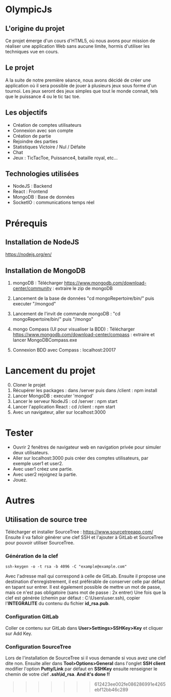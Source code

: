# OlympicJs

## L'origine du projet
Ce projet émerge d'un cours d'HTML5, où nous avons pour mission de réaliser une application Web sans aucune limite, hormis d'utiliser les techniques vue en cours.

## Le projet
A la suite de notre première séance, nous avons décidé de créer une application où il sera possible de jouer à plusieurs jeux sous forme d'un tournoi.
Les jeux seront des jeux simples que tout le monde connait, tels que le puissance 4 ou le tic tac toe.

## Les objectifs

- Création de comptes utilisateurs
- Connexion avec son compte
- Création de partie
- Rejoindre des parties
- Statistiques Victoire / Nul / Défaite
- Chat 
- Jeux : TicTacToe, Puissance4, bataille royal, etc...

## Technologies utilisées

- NodeJS : Backend
- React : Frontend
- MongoDB : Base de données
- SocketIO : communications temps réel

# Prérequis

## Installation de NodeJS

https://nodejs.org/en/

## Installation de MongoDB

1) mongoDB : Télécharger https://www.mongodb.com/download-center/community : extraire le zip de mongoDB
2) Lancement de la base de données "cd mongoRepertoire/bin/" puis executer "/mongod"
3) Lancement de l'invit de commande mongoDB : "cd mongoRepertoire/bin/" puis "/mongo"

4) mongo Compass (UI pour visualiser la BDD) : Télécharger https://www.mongodb.com/download-center/compass : extraire et lancer MongoDBCompass.exe
5) Connexion BDD avec Compass : localhost:20017

# Lancement du projet

0) Cloner le projet
1) Récupérer les packages : dans /server puis dans /client : npm install
2) Lancer MongoDB : executer 'mongod'
3) Lancer le serveur NodeJS : cd /server : npm start
4) Lancer l'application React : cd /client : npm start
5) Avec un navigateur, aller sur localhost:3000


# Tester
 
- Ouvrir 2 fenêtres de navigateur web en navigation privée pour simuler deux utilisateurs. 
-  Aller sur localhost:3000 puis créer des comptes utilisateurs, par exemple user1 et user2.
- Avec user1 créez une partie.
- Avec user2 rejoignez la partie. 
- Jouez.

# Autres

## Utilisation de source tree
Télécharger et installer SourceTree : https://www.sourcetreeapp.com/
Ensuite il va falloir générer une clef SSH et l'ajouter à GitLab et SourceTree pour pouvoir utiliser SourceTree.
### Génération de la clef
    ssh-keygen -o -t rsa -b 4096 -C "example@example.com"
Avec l'adresse mail qui correspond à celle de GitLab.
Ensuite il propose une destination d'enregistrement, il est préférable de conserver celle par défaut en tapant sur entrer. Il est également possible de mettre un mot de passe, mais ce n'est pas obligatoire (sans mot de passe : 2x entrer)
Une fois que la clef est générée (chemin par défaut : C:\Users\user\.ssh), copier l'**INTEGRALITE** du contenu du fichier **id_rsa.pub**.
### Configuration GitLab
Coller ce contenu sur GitLab dans **User>Settings>SSHKey>Key** et cliquer sur Add Key.
### Configuration SourceTree
Lors de l'installation de SourceTree si il vous demande si vous avez une clef dite non. Ensuite aller dans **Tool>Options>General** dans l'onglet **SSH client** modifier l'option **Putty/Link** par défaut en **SSHKey** ensuite renseigner le chemin de votre clef **.ssh\id_rsa**.
**And it's done !!**
>>>>>>> 612423ee002fe086286991e4265ebf12bb46c289
